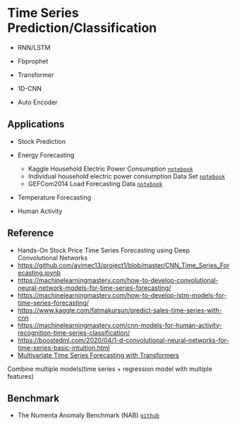 # Time Series Prediction/Classification


* RNN/LSTM

* Fbprophet

* Transformer

* 1D-CNN

* Auto Encoder

## Applications

* Stock Prediction

* Energy Forecasting 
    * Kaggle Household Electric Power Consumption [`notebook`]()
    * Individual household electric power consumption Data Set [`notebook`]()  
    * GEFCom2014 Load Forecasting Data [`notebook`]()





* Temperature Forecasting 

* Human Activity

## Reference

* Hands-On Stock Price Time Series Forecasting using Deep Convolutional Networks
* https://github.com/avimec13/project1/blob/master/CNN_Time_Series_Forecasting.ipynb
* https://machinelearningmastery.com/how-to-develop-convolutional-neural-network-models-for-time-series-forecasting/
* https://machinelearningmastery.com/how-to-develop-lstm-models-for-time-series-forecasting/
* https://www.kaggle.com/fatmakursun/predict-sales-time-series-with-cnn
* https://machinelearningmastery.com/cnn-models-for-human-activity-recognition-time-series-classification/
* https://boostedml.com/2020/04/1-d-convolutional-neural-networks-for-time-series-basic-intuition.html
* [Multivariate Time Series Forecasting with Transformers](https://towardsdatascience.com/multivariate-time-series-forecasting-with-transformers-384dc6ce989b)

Combine multiple models(time series + regression model with multiple features)

## Benchmark

* The Numenta Anomaly Benchmark (NAB) [`github`](https://github.com/numenta/NAB)



